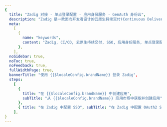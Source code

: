 ```yaml
---
{
  title: "Zadig 对接 - 单点登录配置 - 应用身份服务 - GenAuth 身份云",
  description: "Zadig 是一款面向开发者设计的云原生持续交付(Continuous Delivery)产品，具备高可用 CI/CD 能力，提供云原生运行环境，支持开发者本地联调、微服务并行构建和部署、集成测试等。",
  meta:
    [
      {
        name: "keywords",
        content: "Zadig, CI/CD, 云原生持续交付, SSO, 应用身份服务, 单点登录配置, Authing身份云",
      },
    ],
  noSidebar: true,
  noToc: true,
  noFeedback: true,
  fullWidthPage: true,
  bannerTitle: "使用 {{$localeConfig.brandName}} 登录 Zadig",
  steps:
    [
      {
        title: "在 {{$localeConfig.brandName}} 中创建应用",
        subTitle: "从 {{$localeConfig.brandName}} 应用市场中获取并创建应用",
      },
      { title: "在 Zadig 中配置 SSO", subTitle: "在 Zadig 中配置 OAuth2 SSO" },
    ],
}
---
```


<IntegrationDetail/>
